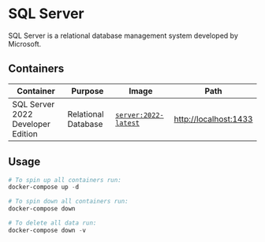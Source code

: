# SQL Server

SQL Server is a relational database management system developed by Microsoft.

## Containers

|Container|Purpose|Image|Path|
|-|-|-|-|
|SQL Server 2022 Developer Edition|Relational Database|[`server:2022-latest`](https://hub.docker.com/_/microsoft-mssql-server)|<http://localhost:1433>|

## Usage

```powershell
# To spin up all containers run:
docker-compose up -d

# To spin down all containers run:
docker-compose down

# To delete all data run:
docker-compose down -v
```
